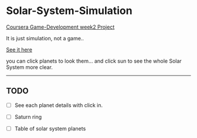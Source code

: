 # Solar-System-Simulation

[Coursera Game-Development week2 Project](https://www.coursera.org/learn/game-development)

It is just simulation, not a game..

[See it here](https://bayany.github.io/Solar-System-Simulation/)

you can click planets to look them... and click sun to see the whole Solar System more clear.

---
## TODO

- [ ] See each planet details with click in.

- [ ] Saturn ring

- [ ] Table of solar system planets


